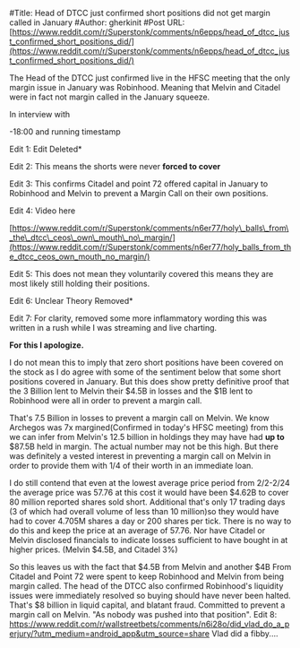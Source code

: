 #Title: Head of DTCC just confirmed short positions did not get margin called in January
#Author: gherkinit
#Post URL: [https://www.reddit.com/r/Superstonk/comments/n6epps/head_of_dtcc_just_confirmed_short_positions_did/](https://www.reddit.com/r/Superstonk/comments/n6epps/head_of_dtcc_just_confirmed_short_positions_did/)


The Head of the DTCC just confirmed live in the HFSC meeting that the only margin issue in January was Robinhood. Meaning that Melvin and Citadel were in fact not margin called in the January squeeze. 

In interview with

\-18:00 and running timestamp

Edit 1: Edit Deleted\*

Edit 2: This means the shorts were never **forced to cover**

Edit 3: This confirms Citadel and point 72 offered capital in January to Robinhood and Melvin to prevent a Margin Call on their own positions.

Edit 4: Video here

[https://www.reddit.com/r/Superstonk/comments/n6er77/holy\_balls\_from\_the\_dtcc\_ceos\_own\_mouth\_no\_margin/](https://www.reddit.com/r/Superstonk/comments/n6er77/holy_balls_from_the_dtcc_ceos_own_mouth_no_margin/)

Edit 5: This does not mean they voluntarily covered this means they are most likely still holding their positions.

Edit 6:  Unclear Theory Removed\*

Edit 7: For clarity, removed some more inflammatory wording this was written in a rush while I was streaming and live charting. 

**For this I apologize.**

 I do not mean this to imply that zero short positions have been covered on the stock as I do agree with some of the sentiment below that some short positions covered in January. But this does show pretty definitive proof that the 3 Billion lent to Melvin their $4.5B in losses and the $1B lent to Robinhood were all in order to prevent a margin call. 

That's 7.5 Billion in losses to prevent a margin call on Melvin. We know Archegos was 7x margined(Confirmed in today's HFSC meeting) from this we can infer from Melvin's 12.5 billion in holdings they may have had **up to** $87.5B held in margin. The actual number may not be this high. But there was definitely a vested interest in preventing a margin call on Melvin in order to provide them with 1/4 of their worth in an immediate loan. 

I do still contend that even at the lowest average price period from 2/2-2/24 the average price was 57.76  at this cost it would have been $4.62B to cover 80 million reported shares sold short. Additional that's only 17 trading days (3 of which had overall volume of less than 10 million)so they would have had to cover 4.705M shares a day or 200 shares per tick. There is no way to do this and keep the price at an average of 57.76. Nor have Citadel or Melvin disclosed financials to indicate losses sufficient to have bought in at higher prices. (Melvin $4.5B, and Citadel 3%)

So this leaves us with the fact that $4.5B from Melvin and another $4B From Citadel and Point 72 were spent to keep Robinhood and Melvin from being margin called. The head of the DTCC also confirmed Robinhood's liquidity issues were immediately resolved so buying should have never been halted. That's $8 billion in liquid capital, and blatant fraud. Committed to prevent a margin call on Melvin. "As nobody was pushed into that position".
Edit 8: https://www.reddit.com/r/wallstreetbets/comments/n6i28o/did_vlad_do_a_perjury/?utm_medium=android_app&utm_source=share
Vlad did a fibby....
